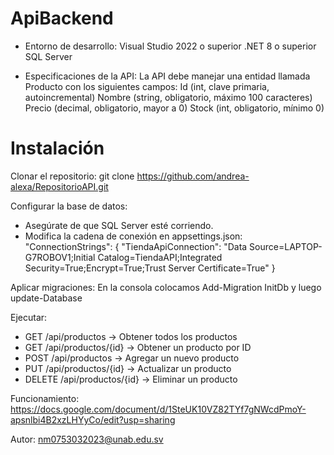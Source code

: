 # ApiBackend

- Entorno de desarrollo:
Visual Studio 2022 o superior
.NET 8 o superior
SQL Server

- Especificaciones de la API:
La API debe manejar una entidad llamada Producto con los siguientes campos:
Id (int, clave primaria, autoincremental)
Nombre (string, obligatorio, máximo 100 caracteres)
Precio (decimal, obligatorio, mayor a 0)
Stock (int, obligatorio, mínimo 0)

# Instalación
Clonar el repositorio: 
git clone https://github.com/andrea-alexa/RepositorioAPI.git

Configurar la base de datos: 
- Asegúrate de que SQL Server esté corriendo.
- Modifica la cadena de conexión en appsettings.json:
"ConnectionStrings": {
  "TiendaApiConnection": "Data Source=LAPTOP-G7ROBOV1;Initial Catalog=TiendaAPI;Integrated Security=True;Encrypt=True;Trust Server Certificate=True"
}

Aplicar migraciones:
En la consola colocamos Add-Migration InitDb y luego update-Database

Ejecutar:
- GET /api/productos -> Obtener todos los productos
- GET /api/productos/{id} -> Obtener un producto por ID
- POST /api/productos ->  Agregar un nuevo producto
- PUT /api/productos/{id} -> Actualizar un producto
- DELETE /api/productos/{id} -> Eliminar un producto

Funcionamiento:
https://docs.google.com/document/d/1SteUK10VZ82TYf7gNWcdPmoY-apsnlbi4B2xzLHYyCo/edit?usp=sharing

Autor: nm0753032023@unab.edu.sv
